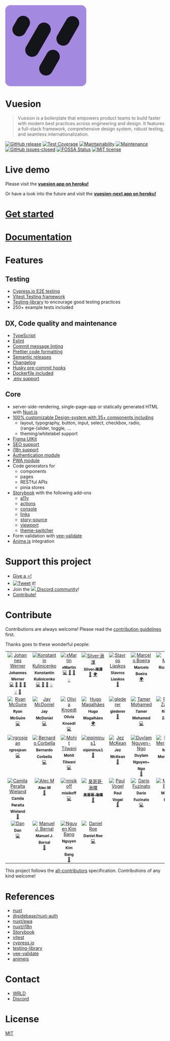 <div style="width:256px;height:256px;border-radius: 16px;overflow:hidden;">
  <img width="256px" height="256px" src="./public/logo.png" alt="vuesion logo"/>
</div>

# Vuesion

> Vuesion is a boilerplate that empowers product teams to build faster with modern best practices across engineering and design. It features a full-stack framework, comprehensive design system, robust testing, and seamless internationalization.

[![GitHub release](https://img.shields.io/github/release/vuesion/vuesion.svg)](https://GitHub.com/vuesion/vuesion/releases/)
[![Test Coverage](https://api.codeclimate.com/v1/badges/c8e3979ea94da8e9d683/test_coverage)](https://codeclimate.com/github/vuesion/vuesion/test_coverage)
[![Maintainability](https://api.codeclimate.com/v1/badges/c8e3979ea94da8e9d683/maintainability)](https://codeclimate.com/github/vuesion/vuesion/maintainability)
[![Maintenance](https://img.shields.io/badge/Maintained%3F-yes-green.svg)](https://GitHub.com/vuesion/vuesion/graphs/commit-activity)
[![GitHub issues-closed](https://img.shields.io/github/issues-closed/vuesion/vuesion.svg)](https://GitHub.com/vuesion/vuesion/issues?q=is%3Aissue+is%3Aclosed)
[![FOSSA Status](https://app.fossa.com/api/projects/git%2Bgithub.com%2Fvuesion%2Fvuesion.svg?type=shield)](https://app.fossa.com/projects/git%2Bgithub.com%2Fvuesion%2Fvuesion?ref=badge_shield)
[![MIT license](https://img.shields.io/badge/License-MIT-blue.svg)](https://lbesson.mit-license.org/)

# Live demo

Please visit the **[vuesion app on heroku!](https://vuesion.herokuapp.com/)**

Or have a look into the future and visit the **[vuesion-next app on heroku!](https://vuesion-next.herokuapp.com/)**

# [Get started](https://vuesion.github.io/docs/en/v5/guide/getting-started.html)

# [Documentation](https://vuesion.github.io/docs/en/v5/)

# Features

## Testing

- [Cypress.io E2E testing](https://www.cypress.io/)
- [Vitest Testing framework](https://vitest.dev/)
- [Testing-library](https://testing-library.com/) to encourage good testing practices
- 250+ example tests included

## DX, Code quality and maintenance

- [TypeScript](https://www.typescriptlang.org/)
- [Eslint](https://eslint.org/)
- [Commit message linting](https://github.com/conventional-changelog/commitlint)
- [Prettier code formatting](https://prettier.io/)
- [Semantic releases](./.github/semantic.yml)
- [Changelog](https://www.npmjs.com/package/generate-changelog)
- [Husky pre-commit hooks](https://github.com/typicode/husky)
- [Dockerfile included](./Dockerfile)
- [.env support](./.env-prod)

## Core

- server-side-rendering, single-page-app or statically generated HTML with [Nuxt.js](https://nuxtjs.org/)
- [100% customizable Design-system with 35+ components including](https://vuesion.herokuapp.com/storybook)
  - layout, typography, button, input, select, checkbox, radio, (range-)slider, toggle, ...
  - theming/whitelabel support
- [Figma UIKit](https://www.figma.com/community/file/1080868611324978249)
- [SEO support](https://nuxt.com/docs/getting-started/seo-meta)
- [i18n support](https://i18n.nuxtjs.org/)
- [Authentication module](https://sidebase.io/nuxt-auth/getting-started)
- [PWA module](https://pwa.nuxtjs.org/)
- Code generators for
  - components
  - pages
  - RESTful APIs
  - pinia stores
- [Storybook](https://storybook.js.org/) with the following add-ons
  - [a11y](https://storybook.js.org/addons/@storybook/addon-a11y/)
  - [actions](https://storybook.js.org/addons/@storybook/addon-actions/)
  - [console](https://storybook.js.org/addons/@storybook/addon-console/)
  - [links](https://storybook.js.org/addons/@storybook/addon-links/)
  - [story-source](https://storybook.js.org/addons/@storybook/addon-storysource)
  - [viewport](https://storybook.js.org/addons/@storybook/addon-viewport/)
  - [theme-switcher](https://github.com/vuesion/packages/tree/master/packages/storybook-theme-switcher)
- Form validation with [vee-validate](https://vee-validate.logaretm.com/v3)
- [Anime.js](https://animejs.com/) integration

# Support this project

- [Give a :star:!](https://github.com/vuesion/vuesion/stargazers)
- [![Tweet](https://img.shields.io/twitter/url/http/shields.io.svg?style=flat)](https://twitter.com/intent/tweet?text=Vuesion%20an%20enterprise%20ready%20boilerplate%20for%20isomorphic,%20progressive%20web%20apps%20with%20Vue.JS&url=https://github.com/vuesion/vuesion&via=vuesion1&hashtags=Vuesion,VueJS,SEO,Enterprise) it!
- Join the <a href="https://discord.gg/59x5cg2" target="_blank"><img src="https://cdn0.iconfinder.com/data/icons/square-logo-buttons/512/discord-1-128.png" height="20px" /> Discord community</a>!
- [Contribute!](https://github.com/vuesion/vuesion/blob/master/CONTRIBUTING.md)

# Contribute

Contributions are always welcome! Please read the [contribution guidelines](https://github.com/vuesion/vuesion/blob/master/CONTRIBUTING.md) first.

Thanks goes to these wonderful people:

<!-- ALL-CONTRIBUTORS-LIST:START - Do not remove or modify this section -->
<!-- prettier-ignore-start -->
<!-- markdownlint-disable -->
<table>
  <tbody>
    <tr>
      <td align="center" valign="top" width="14.28%"><a href="https://twitter.com/_jwerner_"><img src="https://avatars1.githubusercontent.com/u/1667598?v=4?s=64" width="64px;" alt="Johannes Werner"/><br /><sub><b>Johannes Werner</b></sub></a><br /><a href="https://github.com/vuesion/vuesion/commits?author=devCrossNet" title="Code">💻</a> <a href="https://github.com/vuesion/vuesion/issues?q=author%3AdevCrossNet" title="Bug reports">🐛</a> <a href="https://github.com/vuesion/vuesion/commits?author=devCrossNet" title="Documentation">📖</a> <a href="#design-devCrossNet" title="Design">🎨</a> <a href="#example-devCrossNet" title="Examples">💡</a> <a href="#tool-devCrossNet" title="Tools">🔧</a></td>
      <td align="center" valign="top" width="14.28%"><a href="https://github.com/40818419"><img src="https://avatars2.githubusercontent.com/u/2235499?s=460&v=4?s=64" width="64px;" alt="Konstantin Kulinicenko"/><br /><sub><b>Konstantin Kulinicenko</b></sub></a><br /><a href="https://github.com/vuesion/vuesion/commits?author=40818419" title="Code">💻</a> <a href="https://github.com/vuesion/vuesion/issues?q=author%3A40818419" title="Bug reports">🐛</a> <a href="https://github.com/vuesion/vuesion/commits?author=40818419" title="Documentation">📖</a> <a href="#example-40818419" title="Examples">💡</a></td>
      <td align="center" valign="top" width="14.28%"><a href="http://xmartin.de/"><img src="https://avatars2.githubusercontent.com/u/112532?v=4?s=64" width="64px;" alt="xMartin"/><br /><sub><b>xMartin</b></sub></a><br /><a href="https://github.com/vuesion/vuesion/commits?author=xMartin" title="Code">💻</a> <a href="https://github.com/vuesion/vuesion/issues?q=author%3AxMartin" title="Bug reports">🐛</a> <a href="https://github.com/vuesion/vuesion/commits?author=xMartin" title="Documentation">📖</a> <a href="#example-xMartin" title="Examples">💡</a></td>
      <td align="center" valign="top" width="14.28%"><a href="http://saigao.fun"><img src="https://avatars0.githubusercontent.com/u/31165554?v=4?s=64" width="64px;" alt="Silver·湫澲"/><br /><sub><b>Silver·湫澲</b></sub></a><br /><a href="https://github.com/vuesion/vuesion/commits?author=SilverLeaves" title="Documentation">📖</a> <a href="#translation-SilverLeaves" title="Translation">🌍</a></td>
      <td align="center" valign="top" width="14.28%"><a href="https://stavrosliaskos.com/"><img src="https://avatars2.githubusercontent.com/u/17932287?v=4?s=64" width="64px;" alt="Stavros Liaskos"/><br /><sub><b>Stavros Liaskos</b></sub></a><br /><a href="https://github.com/vuesion/vuesion/issues?q=author%3Astavros-liaskos" title="Bug reports">🐛</a></td>
      <td align="center" valign="top" width="14.28%"><a href="https://marceloboeira.com"><img src="https://avatars3.githubusercontent.com/u/1898225?v=4?s=64" width="64px;" alt="Marcelo Boeira"/><br /><sub><b>Marcelo Boeira</b></sub></a><br /><a href="#translation-marceloboeira" title="Translation">🌍</a></td>
      <td align="center" valign="top" width="14.28%"><a href="http://teamteatime.net/"><img src="https://avatars3.githubusercontent.com/u/3583774?v=4?s=64" width="64px;" alt="Rick Mann"/><br /><sub><b>Rick Mann</b></sub></a><br /><a href="https://github.com/vuesion/vuesion/commits?author=Riari" title="Code">💻</a></td>
    </tr>
    <tr>
      <td align="center" valign="top" width="14.28%"><a href="http://www.EnigmaCurry.com"><img src="https://avatars0.githubusercontent.com/u/43061?v=4?s=64" width="64px;" alt="Ryan McGuire"/><br /><sub><b>Ryan McGuire</b></sub></a><br /><a href="https://github.com/vuesion/vuesion/commits?author=EnigmaCurry" title="Code">💻</a></td>
      <td align="center" valign="top" width="14.28%"><a href="https://github.com/jmcdo29"><img src="https://avatars3.githubusercontent.com/u/28268680?v=4?s=64" width="64px;" alt="Jay McDoniel"/><br /><sub><b>Jay McDoniel</b></sub></a><br /><a href="https://github.com/vuesion/vuesion/commits?author=jmcdo29" title="Code">💻</a></td>
      <td align="center" valign="top" width="14.28%"><a href="https://livkndt.com/"><img src="https://avatars.githubusercontent.com/u/3798005?v=4?s=64" width="64px;" alt="Olivia Knoedt"/><br /><sub><b>Olivia Knoedt</b></sub></a><br /><a href="https://github.com/vuesion/vuesion/commits?author=livkndt" title="Code">💻</a></td>
      <td align="center" valign="top" width="14.28%"><a href="http://hugomagalhaes.com"><img src="https://avatars3.githubusercontent.com/u/497957?v=4?s=64" width="64px;" alt="Hugo Magalhães"/><br /><sub><b>Hugo Magalhães</b></sub></a><br /><a href="#translation-hugomn" title="Translation">🌍</a></td>
      <td align="center" valign="top" width="14.28%"><a href="https://github.com/glederer"><img src="https://avatars3.githubusercontent.com/u/7151993?v=4?s=64" width="64px;" alt="glederer"/><br /><sub><b>glederer</b></sub></a><br /><a href="https://github.com/vuesion/vuesion/commits?author=glederer" title="Documentation">📖</a></td>
      <td align="center" valign="top" width="14.28%"><a href="https://github.com/tamer-mohamed"><img src="https://avatars3.githubusercontent.com/u/4436327?v=4?s=64" width="64px;" alt="Tamer Mohamed"/><br /><sub><b>Tamer Mohamed</b></sub></a><br /><a href="https://github.com/vuesion/vuesion/commits?author=tamer-mohamed" title="Code">💻</a></td>
      <td align="center" valign="top" width="14.28%"><a href="https://github.com/rizwanzaheer"><img src="https://avatars3.githubusercontent.com/u/13586702?v=4?s=64" width="64px;" alt="Rizwan Zaheer"/><br /><sub><b>Rizwan Zaheer</b></sub></a><br /><a href="https://github.com/vuesion/vuesion/commits?author=rizwanzaheer" title="Documentation">📖</a></td>
    </tr>
    <tr>
      <td align="center" valign="top" width="14.28%"><a href="https://github.com/rgrosjean"><img src="https://avatars3.githubusercontent.com/u/39985706?v=4?s=64" width="64px;" alt="rgrosjean"/><br /><sub><b>rgrosjean</b></sub></a><br /><a href="https://github.com/vuesion/vuesion/commits?author=rgrosjean" title="Code">💻</a></td>
      <td align="center" valign="top" width="14.28%"><a href="https://corbella.me"><img src="https://avatars2.githubusercontent.com/u/4535719?v=4?s=64" width="64px;" alt="Bernardo Corbella"/><br /><sub><b>Bernardo Corbella</b></sub></a><br /><a href="https://github.com/vuesion/vuesion/commits?author=bernardocorbella" title="Code">💻</a></td>
      <td align="center" valign="top" width="14.28%"><a href="https://github.com/MohitTilwani15"><img src="https://avatars.githubusercontent.com/u/13518712?v=4?s=64" width="64px;" alt="Mohit Tilwani"/><br /><sub><b>Mohit Tilwani</b></sub></a><br /><a href="https://github.com/vuesion/vuesion/commits?author=MohitTilwani15" title="Code">💻</a></td>
      <td align="center" valign="top" width="14.28%"><a href="https://github.com/eipiminus1"><img src="https://avatars2.githubusercontent.com/u/11791837?v=4?s=64" width="64px;" alt="eipiminus1 "/><br /><sub><b>eipiminus1 </b></sub></a><br /><a href="https://github.com/vuesion/vuesion/commits?author=eipiminus1" title="Documentation">📖</a></td>
      <td align="center" valign="top" width="14.28%"><a href="http://jezmck.com"><img src="https://avatars2.githubusercontent.com/u/89996?v=4?s=64" width="64px;" alt="Jez McKean"/><br /><sub><b>Jez McKean</b></sub></a><br /><a href="https://github.com/vuesion/vuesion/commits?author=jezmck" title="Documentation">📖</a></td>
      <td align="center" valign="top" width="14.28%"><a href="http://duylam.pleaserevise.xyz"><img src="https://avatars1.githubusercontent.com/u/855206?v=4?s=64" width="64px;" alt="Duylam Nguyen-Ngo"/><br /><sub><b>Duylam Nguyen-Ngo</b></sub></a><br /><a href="#design-einfalles" title="Design">🎨</a></td>
      <td align="center" valign="top" width="14.28%"><a href="https://www.merschroth.design/"><img src="https://avatars2.githubusercontent.com/u/19751007?v=4?s=64" width="64px;" alt="Martin Merschroth"/><br /><sub><b>Martin Merschroth</b></sub></a><br /><a href="#design-majroth" title="Design">🎨</a></td>
    </tr>
    <tr>
      <td align="center" valign="top" width="14.28%"><a href="http://www.camswork.com"><img src="https://avatars0.githubusercontent.com/u/1984124?v=4?s=64" width="64px;" alt="Camila Peralta Wieland"/><br /><sub><b>Camila Peralta Wieland</b></sub></a><br /><a href="#design-campunknita" title="Design">🎨</a></td>
      <td align="center" valign="top" width="14.28%"><a href="http://alecsoftolio.com"><img src="https://avatars1.githubusercontent.com/u/39228141?v=4?s=64" width="64px;" alt="Alec M"/><br /><sub><b>Alec M</b></sub></a><br /><a href="https://github.com/vuesion/vuesion/commits?author=HeavenlyEntity" title="Documentation">📖</a></td>
      <td align="center" valign="top" width="14.28%"><a href="https://misikoff.com/"><img src="https://avatars.githubusercontent.com/u/9086984?v=4?s=64" width="64px;" alt="misikoff"/><br /><sub><b>misikoff</b></sub></a><br /><a href="https://github.com/vuesion/vuesion/commits?author=misikoff" title="Code">💻</a></td>
      <td align="center" valign="top" width="14.28%"><a href="http://silver.saigao.fun/saigao/index.html"><img src="https://avatars.githubusercontent.com/u/31165554?v=4?s=64" width="64px;" alt="臭哥哥·湫曗"/><br /><sub><b>臭哥哥·湫曗</b></sub></a><br /><a href="https://github.com/vuesion/vuesion/commits?author=Akimotorakiyu" title="Documentation">📖</a></td>
      <td align="center" valign="top" width="14.28%"><a href="https://www.paulvogel.me/"><img src="https://avatars.githubusercontent.com/u/4786628?v=4?s=64" width="64px;" alt="Paul Vogel"/><br /><sub><b>Paul Vogel</b></sub></a><br /><a href="https://github.com/vuesion/vuesion/commits?author=pavog" title="Documentation">📖</a></td>
      <td align="center" valign="top" width="14.28%"><a href="https://fuzinato.com/"><img src="https://avatars.githubusercontent.com/u/3132724?v=4?s=64" width="64px;" alt="Dario Fuzinato"/><br /><sub><b>Dario Fuzinato</b></sub></a><br /><a href="https://github.com/vuesion/vuesion/commits?author=fuzinato" title="Code">💻</a></td>
      <td align="center" valign="top" width="14.28%"><a href="https://github.com/maks232"><img src="https://avatars.githubusercontent.com/u/166910?v=4?s=64" width="64px;" alt="Maksim Bock"/><br /><sub><b>Maksim Bock</b></sub></a><br /><a href="https://github.com/vuesion/vuesion/commits?author=maks232" title="Tests">⚠️</a></td>
    </tr>
    <tr>
      <td align="center" valign="top" width="14.28%"><a href="https://github.com/danlivingston"><img src="https://avatars.githubusercontent.com/u/40054139?v=4?s=64" width="64px;" alt="Dan"/><br /><sub><b>Dan</b></sub></a><br /><a href="https://github.com/vuesion/vuesion/commits?author=danlivingston" title="Code">💻</a></td>
      <td align="center" valign="top" width="14.28%"><a href="https://github.com/manuasir"><img src="https://avatars.githubusercontent.com/u/10210567?v=4?s=64" width="64px;" alt="Manuel J. Bernal"/><br /><sub><b>Manuel J. Bernal</b></sub></a><br /><a href="https://github.com/vuesion/vuesion/commits?author=manuasir" title="Documentation">📖</a></td>
      <td align="center" valign="top" width="14.28%"><a href="https://github.com/drsugiaichigo00781vn"><img src="https://avatars.githubusercontent.com/u/23171740?v=4?s=64" width="64px;" alt="Nguyen Kim Bang"/><br /><sub><b>Nguyen Kim Bang</b></sub></a><br /><a href="https://github.com/vuesion/vuesion/commits?author=drsugiaichigo00781vn" title="Documentation">📖</a></td>
      <td align="center" valign="top" width="14.28%"><a href="https://roe.dev/"><img src="https://avatars.githubusercontent.com/u/28706372?v=4?s=64" width="64px;" alt="Daniel Roe"/><br /><sub><b>Daniel Roe</b></sub></a><br /><a href="https://github.com/vuesion/vuesion/commits?author=danielroe" title="Code">💻</a></td>
    </tr>
  </tbody>
</table>

<!-- markdownlint-restore -->
<!-- prettier-ignore-end -->

<!-- ALL-CONTRIBUTORS-LIST:END -->

This project follows the [all-contributors](https://github.com/kentcdodds/all-contributors) specification. Contributions of any kind welcome!

# References

- [nuxt](https://nuxt.com/)
- [@sidebase/nuxt-auth](https://sidebase.io/nuxt-auth/getting-started)
- [nuxt/pwa](https://pwa.nuxtjs.org/)
- [nuxt/i18n](https://i18n.nuxtjs.org/)
- [Storybook](https://storybook.js.org/)
- [vitest](https://vitest.dev/)
- [cypress.io](https://www.cypress.io/)
- [testing-library](https://testing-library.com/docs/vue-testing-library/intro/)
- [vee-validate](https://vee-validate.logaretm.com/v3)
- [animejs](https://animejs.com/)

# Contact

- [WRLD](https://wrld-app.com/w/vuesion/board)
- [Discord](https://discord.gg/59x5cg2)

# License

[MIT](http://opensource.org/licenses/MIT)
